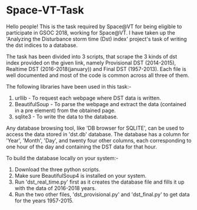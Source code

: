 # Space-VT-Task
Hello people!
This is the task required by Space@VT for being eligible to participate in GSOC 2018, working for Space@VT. I have taken up the 'Analyzing the Disturbance storm time (Dst) index' project's task of writing the dst indices to a database.

The task has been divided into 3 scripts, that scrape the 3 kinds of dst index provided on the given link, namely Provisional DST (2014-2015), Realtime DST (2016-2018(january)) and Final DST (1957-2013). Each file is well documented and most of the code is common across all three of them.

The following libraries have been used in this task:-
  1. urllib - To request each webpage where DST data is written.
  2. BeautifulSoup - To parse the webpage and extract the data (contained in a pre element) from the obtained page.
  3. sqlite3 - To write the data to the database.
  
Any database browsing tool, like 'DB browser for SQLITE', can be used to access the data stored in 'dst.db' database.
The database has a column for 'Year', 'Month', 'Day', and twenty four other columns, each corresponding to one hour of the day and containing the DST data for that hour.

To build the database locally on your system:-
  1. Download the three python scripts.
  2. Make sure BeautifulSoup4 is installed on your system.
  3. Run 'dst_real_time.py' first as it creates the database file and fills it up with the data of 2016-2018 years.
  4. Run the two other files, 'dst_provisional.py' and 'dst_final.py' to get data for the years 1957-2015.
